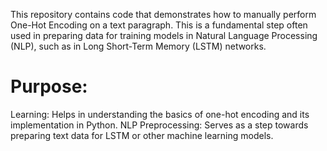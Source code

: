 This repository contains code that demonstrates how to manually perform One-Hot Encoding on a text paragraph. 
This is a fundamental step often used in preparing data for training models in Natural Language Processing (NLP), such as in Long Short-Term Memory (LSTM) networks.

# Purpose:
Learning: Helps in understanding the basics of one-hot encoding and its implementation in Python.
NLP Preprocessing: Serves as a step towards preparing text data for LSTM or other machine learning models.
